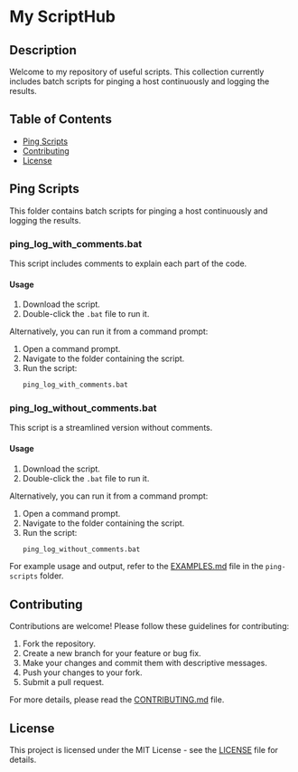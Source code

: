 # My ScriptHub

## Description
Welcome to my repository of useful scripts. This collection currently includes batch scripts for pinging a host continuously and logging the results.

## Table of Contents
- [Ping Scripts](#ping-scripts)
- [Contributing](#contributing)
- [License](#license)

## Ping Scripts
This folder contains batch scripts for pinging a host continuously and logging the results.

### ping_log_with_comments.bat
This script includes comments to explain each part of the code.

#### Usage
1. Download the script.
2. Double-click the `.bat` file to run it.

Alternatively, you can run it from a command prompt:
1. Open a command prompt.
2. Navigate to the folder containing the script.
3. Run the script:
    ```bash
    ping_log_with_comments.bat
    ```

### ping_log_without_comments.bat
This script is a streamlined version without comments.

#### Usage
1. Download the script.
2. Double-click the `.bat` file to run it.

Alternatively, you can run it from a command prompt:
1. Open a command prompt.
2. Navigate to the folder containing the script.
3. Run the script:
    ```bash
    ping_log_without_comments.bat
    ```

For example usage and output, refer to the [EXAMPLES.md](ping-scripts/EXAMPLES.md) file in the `ping-scripts` folder.

## Contributing
Contributions are welcome! Please follow these guidelines for contributing:
1. Fork the repository.
2. Create a new branch for your feature or bug fix.
3. Make your changes and commit them with descriptive messages.
4. Push your changes to your fork.
5. Submit a pull request.

For more details, please read the [CONTRIBUTING.md](CONTRIBUTING.md) file.

## License
This project is licensed under the MIT License - see the [LICENSE](LICENSE) file for details.
